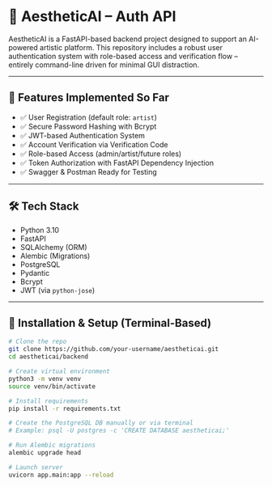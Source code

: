 # 🎨 AestheticAI – Auth API

AestheticAI is a FastAPI-based backend project designed to support an AI-powered artistic platform. This repository includes a robust user authentication system with role-based access and verification flow – entirely command-line driven for minimal GUI distraction.

---

## 🌟 Features Implemented So Far

- ✅ User Registration (default role: `artist`)
- ✅ Secure Password Hashing with Bcrypt
- ✅ JWT-based Authentication System
- ✅ Account Verification via Verification Code
- ✅ Role-based Access (admin/artist/future roles)
- ✅ Token Authorization with FastAPI Dependency Injection
- ✅ Swagger & Postman Ready for Testing

---

## 🛠️ Tech Stack

- Python 3.10
- FastAPI
- SQLAlchemy (ORM)
- Alembic (Migrations)
- PostgreSQL
- Pydantic
- Bcrypt
- JWT (via `python-jose`)

---

## 📌 Installation & Setup (Terminal-Based)

```bash
# Clone the repo
git clone https://github.com/your-username/aestheticai.git
cd aestheticai/backend

# Create virtual environment
python3 -m venv venv
source venv/bin/activate

# Install requirements
pip install -r requirements.txt

# Create the PostgreSQL DB manually or via terminal
# Example: psql -U postgres -c 'CREATE DATABASE aestheticai;'

# Run Alembic migrations
alembic upgrade head

# Launch server
uvicorn app.main:app --reload
